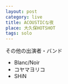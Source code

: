 ```yaml
---
layout: post
category: live
title: ACOUSTICな夜
place: 大久保HOTSHOT
tags: solo
---
```


その他の出演者・バンド

* Blanc/Noir
* コヤマヨリコ
* SHiN